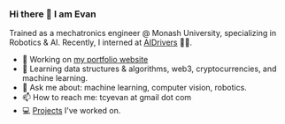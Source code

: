 ### Hi there 👋 I am Evan

Trained as a mechatronics engineer @ Monash University, specializing in Robotics & AI. Recently, I interned at [AIDrivers](https://www.aidrivers.ai/) 🧠🚚.

- 🔭 Working on [my portfolio website](https://evan-tan.github.io/)
- 🌱 Learning data structures & algorithms, web3, cryptocurrencies, and machine learning.
- 💬 Ask me about: machine learning, computer vision, robotics.
- 📫 How to reach me: tcyevan at gmail dot com
- 💻 [Projects](https://evantancy.github.io/projects) I've worked on.
<!--
**evan-tan/evan-tan** is a ✨ _special_ ✨ repository because its `README.md` (this file) appears on your GitHub profile.

Here are some ideas to get you started:
- 👯 I’m looking to collaborate on ...
- 🤔 I’m looking for help with ...
- 😄 Pronouns: ...
- ⚡ Fun fact: ...
-->
